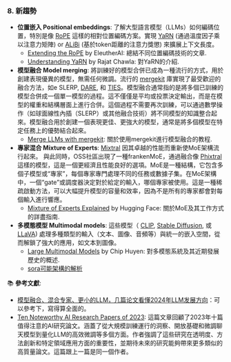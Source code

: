 
### 8. 新趨勢

* **位置嵌入 Positional embeddings**: 了解大型語言模型（LLMs）如何編碼位置，特別是像 [RoPE](https://arxiv.org/abs/2104.09864) 這樣的相對位置編碼方案。實現 [YaRN](https://arxiv.org/abs/2309.00071) (通過溫度因子乘以注意力矩陣) or [ALiBi](https://arxiv.org/abs/2108.12409) (基於token距離的注意力獎懲) 來擴展上下文長度。
    * [Extending the RoPE](https://blog.eleuther.ai/yarn/) by EleutherAI: 總結不同位置編碼技術的文章.
    * [Understanding YaRN](https://medium.com/@rcrajatchawla/understanding-yarn-extending-context-window-of-llms-3f21e3522465) by Rajat Chawla: 對YaRN的介紹.
* **模型融合 Model merging**: 將訓練好的模型合併已成為一種流行的方式，用於創建表現優異的模型，無需任何微調。流行的 [mergekit](https://github.com/cg123/mergekit) 庫實現了最受歡迎的融合方法，如e SLERP, [DARE](https://arxiv.org/abs/2311.03099), 和 [TIES](https://arxiv.org/abs/2311.03099)。模型融合通常指的是將多個已訓練的模型合併成一個單一模型的過程。這不僅僅是平均或投票決定輸出，而是在模型的權重和結構層面上進行合併。這個過程不需要再次訓練，可以通過數學操作（如球面線性內插（SLERP）或其他融合技術）將不同模型的知識整合起來。模型融合用於創建一個表現更佳、更強大的模型，通常是將多個模型在特定任務上的優勢結合起來。
    * [Merge LLMs with mergekit](https://mlabonne.github.io/blog/posts/2024-01-08_Merge_LLMs_with_mergekit.html): 關於使用mergekit進行模型融合的教程.
* **專家混合 Mixture of Experts**: [Mixtral](https://arxiv.org/abs/2401.04088) 因其卓越的性能而重新使MoE架構流行起來。 與此同時，OSS社區出現了一種frankenMoE，通過融合像 [Phixtral](https://huggingface.co/mlabonne/phixtral-2x2_8)這樣的模型，這是一個更經濟且性能良好的選項。MoE是一種結構，它包含多個子模型或“專家”，每個專家專門處理不同的任務或數據子集。在MoE架構中，一個“gate”或調度器決定對於給定的輸入，哪個專家被使用。這是一種稀疏啟動方法，可以大幅提升模型的容量和效率，因為不是所有的專家都會對每個輸入進行響應。
    * [Mixture of Experts Explained](https://huggingface.co/blog/moe) by Hugging Face: 關於MoE及其工作方式的詳盡指南.
* **多模態模型 Multimodal models**: 這些模型（ [CLIP](https://openai.com/research/clip), [Stable Diffusion](https://stability.ai/stable-image), 或 [LLaVA](https://llava-vl.github.io/)) 處理多種類型的輸入（文本、圖像、音頻等）與統一的嵌入空間，從而解鎖了強大的應用，如文本到圖像。
    * [Large Multimodal Models](https://huyenchip.com/2023/10/10/multimodal.html) by Chip Huyen: 對多模態系統及其近期發展歷史的概述.
    * [sora可能架構的解析](https://blog.csdn.net/v_JULY_v/article/details/136143475?spm=1000.2115.3001.5927)

📚 **參考文獻**:
 * [模型融合、混合专家、更小的LLM，几篇论文看懂2024年LLM发展方向](https://www.jiqizhixin.com/articles/2024-02-22)：可以參考下，寫得算全面的。
* [Ten Noteworthy AI Research Papers of 2023](https://magazine.sebastianraschka.com/p/10-ai-research-papers-2023?utm_source=profile&utm_medium=reader2): 這篇文章回顧了2023年十篇值得注意的AI研究論文。涵蓋了從大規模訓練運行的洞察、開放基礎和微調聊天模型到量化LLM的高效微調等多個方面。作者強調了這些研究在透明度、方法創新和特定領域應用方面的重要性，並期待未來的研究能夠帶來更多類似的高質量論文。這篇跟上一篇是同一個作者。


